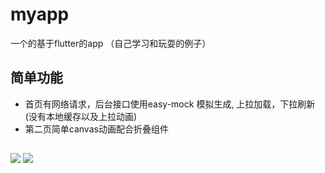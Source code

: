 # myapp

一个的基于flutter的app
（自己学习和玩耍的例子）
## 简单功能
* 首页有网络请求，后台接口使用easy-mock 模拟生成,
上拉加载，下拉刷新 (没有本地缓存以及上拉动画)
* 第二页简单canvas动画配合折叠组件
##
![](http://g.recordit.co/PUDsP3BLkA.gif)
![](http://g.recordit.co/tp1v10E6UX.gif)
